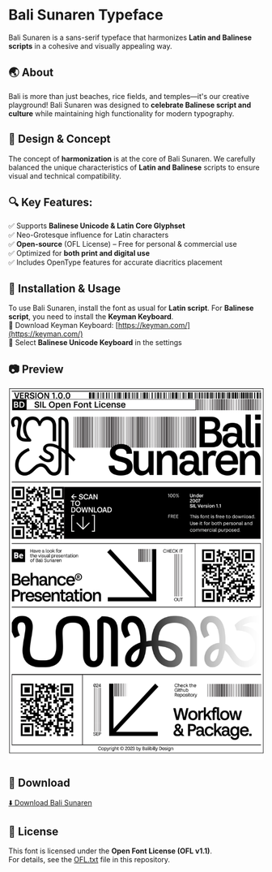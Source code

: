 # Bali Sunaren Typeface
Bali Sunaren is a sans-serif typeface that harmonizes **Latin and Balinese scripts** in a cohesive and visually appealing way.

## 🌏 About
Bali is more than just beaches, rice fields, and temples—it's our creative playground! Bali Sunaren was designed to **celebrate Balinese script and culture** while maintaining high functionality for modern typography.

## 🎨 Design & Concept
The concept of **harmonization** is at the core of Bali Sunaren. We carefully balanced the unique characteristics of **Latin and Balinese** scripts to ensure visual and technical compatibility.

## 🔍 Key Features:
✅ Supports **Balinese Unicode & Latin Core Glyphset**  
✅ Neo-Grotesque influence for Latin characters  
✅ **Open-source** (OFL License) – Free for personal & commercial use  
✅ Optimized for **both print and digital use**  
✅ Includes OpenType features for accurate diacritics placement  

## 🚀 Installation & Usage
To use Bali Sunaren, install the font as usual for **Latin script**. For **Balinese script**, you need to install the **Keyman Keyboard**.  
🔹 Download Keyman Keyboard: [https://keyman.com/](https://keyman.com/)  
🔹 Select **Balinese Unicode Keyboard** in the settings  

## 📷 Preview
![Bali Sunaren Typeface](documentation/preview.jpg)

## 🔗 Download
[⬇️ Download Bali Sunaren](https://github.com/Balibilly/BaliSunaren-SansSerif/releases/tag/Balinese)

## 📜 License
This font is licensed under the **Open Font License (OFL v1.1)**.  
For details, see the [OFL.txt](OFL.txt) file in this repository.